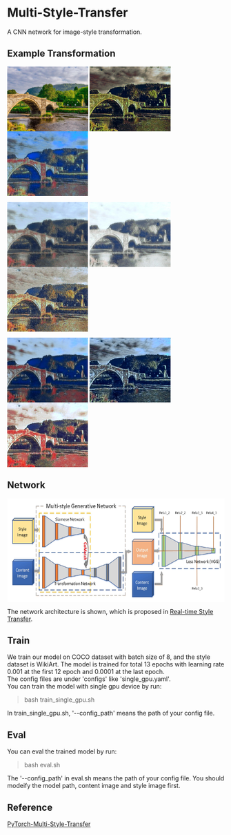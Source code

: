 Multi-Style-Transfer
===
A CNN network for image-style transformation. 

Example Transformation
---
<img src="styled_imgs/content.jpg" height="150" align=center> <img src="styled_imgs/1.jpg" height="150" align=center> <img src="styled_imgs/2.jpg" height="150" align=center> 

<img src="styled_imgs/3.jpg" height="150" align=center> <img src="styled_imgs/4.jpg" height="150" align=center> <img src="styled_imgs/5.jpg" height="150" align=center>

<img src="styled_imgs/6.jpg" height="150" align=center> <img src="styled_imgs/7.jpg" height="150" align=center> <img src="styled_imgs/8.jpg" height="150" align=center>

Network
---
<img src="styled_imgs/network.png" height="240" align=center>

The network architecture is shown, which is proposed in [Real-time Style Transfer](https://arxiv.org/pdf/1703.06953.pdf).

Train
---
We train our model on COCO dataset with batch size of 8, and the style dataset is WikiArt. The model is trained for total 13 epochs with learning rate 0.001 at the first 12 epoch and 0.0001 at the last epoch. \
The config files are under 'configs' like 'single_gpu.yaml'. \
You can train the model with single gpu device by run:
>bash train_single_gpu.sh 

In train_single_gpu.sh, '--config_path' means the path of your config file.

Eval
---
You can eval the trained model by run:
>bash eval.sh

The '--config_path' in eval.sh means the path of your config file. You should modeify the model path, content image and style image first.

Reference
---
[PyTorch-Multi-Style-Transfer](https://github.com/zhanghang1989/PyTorch-Multi-Style-Transfer)